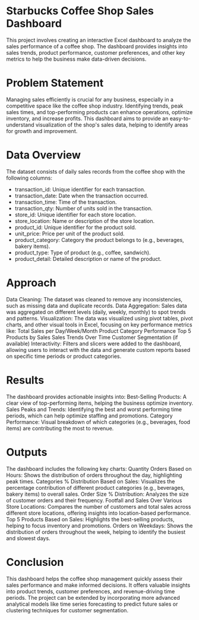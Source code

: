 # Starbucks Coffee Shop Sales Dashboard
This project involves creating an interactive Excel dashboard to analyze the sales performance of a coffee shop. The dashboard provides insights into sales trends, product performance, customer preferences, and other key metrics to help the business make data-driven decisions.

# Problem Statement
Managing sales efficiently is crucial for any business, especially in a competitive space like the coffee shop industry. Identifying trends, peak sales times, and top-performing products can enhance operations, optimize inventory, and increase profits. This dashboard aims to provide an easy-to-understand visualization of the shop's sales data, helping to identify areas for growth and improvement.

# Data Overview
The dataset consists of daily sales records from the coffee shop with the following columns:
- transaction_id: Unique identifier for each transaction.
- transaction_date: Date when the transaction occurred.
- transaction_time: Time of the transaction.
- transaction_qty: Number of units sold in the transaction.
- store_id: Unique identifier for each store location.
- store_location: Name or description of the store location.
- product_id: Unique identifier for the product sold.
- unit_price: Price per unit of the product sold.
- product_category: Category the product belongs to (e.g., beverages, bakery items).
- product_type: Type of product (e.g., coffee, sandwich).
- product_detail: Detailed description or name of the product.

# Approach
Data Cleaning: The dataset was cleaned to remove any inconsistencies, such as missing data and duplicate records.
Data Aggregation: Sales data was aggregated on different levels (daily, weekly, monthly) to spot trends and patterns.
Visualization: The data was visualized using pivot tables, pivot charts, and other visual tools in Excel, focusing on key performance metrics like:
Total Sales per Day/Week/Month
Product Category Performance
Top 5 Products by Sales
Sales Trends Over Time
Customer Segmentation (if available)
Interactivity: Filters and slicers were added to the dashboard, allowing users to interact with the data and generate custom reports based on specific time periods or product categories.

# Results
The dashboard provides actionable insights into:
Best-Selling Products: A clear view of top-performing items, helping the business optimize inventory.
Sales Peaks and Trends: Identifying the best and worst performing time periods, which can help optimize staffing and promotions.
Category Performance: Visual breakdown of which categories (e.g., beverages, food items) are contributing the most to revenue.

# Outputs
The dashboard includes the following key charts:
Quantity Orders Based on Hours: Shows the distribution of orders throughout the day, highlighting peak times.
Categories % Distribution Based on Sales: Visualizes the percentage contribution of different product categories (e.g., beverages, bakery items) to overall sales.
Order Size % Distribution: Analyzes the size of customer orders and their frequency.
Footfall and Sales Over Various Store Locations: Compares the number of customers and total sales across different store locations, offering insights into location-based performance.
Top 5 Products Based on Sales: Highlights the best-selling products, helping to focus inventory and promotions.
Orders on Weekdays: Shows the distribution of orders throughout the week, helping to identify the busiest and slowest days.

# Conclusion
This dashboard helps the coffee shop management quickly assess their sales performance and make informed decisions. It offers valuable insights into product trends, customer preferences, and revenue-driving time periods. The project can be extended by incorporating more advanced analytical models like time series forecasting to predict future sales or clustering techniques for customer segmentation.
